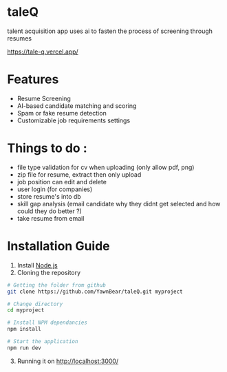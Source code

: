 # taleQ
talent acquisition app uses ai to fasten the process of screening through resumes 

https://tale-q.vercel.app/

# Features 
- Resume Screening
- AI-based candidate matching and scoring
- Spam or fake resume detection
- Customizable job requirements settings 

# Things to do : 
- file type validation for cv when uploading (only allow pdf, png)
- zip file for resume, extract then only upload
- job position can edit and delete
- user login (for companies)
- store resume's into db 
- skill gap analysis (email candidate why they didnt get selected and how could they do better ?)
- take resume from email 


# Installation Guide 
1. Install [Node.js](https://nodejs.org/en/download)
2. Cloning the repository
``` bash
# Getting the folder from github 
git clone https://github.com/YawnBear/taleQ.git myproject

# Change directory 
cd myproject

# Install NPM dependancies
npm install

# Start the application
npm run dev
```
3. Running it on [http://localhost:3000/](http://localhost:3000/)
